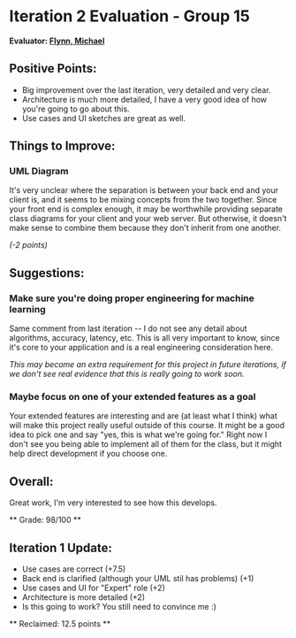 # Iteration 2 Evaluation - Group 15

**Evaluator: [Flynn, Michael](mailto:mflynn@jhu.edu)**


## Positive Points:

* Big improvement over the last iteration, very detailed and very clear.
* Architecture is much more detailed, I have a very good idea of how you're
  going to go about this.
* Use cases and UI sketches are great as well.


## Things to Improve:

### UML Diagram

It's very unclear where the separation is between your back end and your client
is, and it seems to be mixing concepts from the two together. Since your front
end is complex enough, it may be worthwhile providing separate class diagrams
for your client and your web server. But otherwise, it doesn't make sense to
combine them because they don't inherit from one another.

*(-2 points)*


## Suggestions:

### Make sure you're doing proper engineering for machine learning

Same comment from last iteration -- I do not see any detail about algorithms,
accuracy, latency, etc. This is all very important to know, since it's core to
your application and is a real engineering consideration here.

*This may become an extra requirement for this project in future iterations, if
we don't see real evidence that this is really going to work soon.*

### Maybe focus on one of your extended features as a goal

Your extended features are interesting and are (at least what I think) what
will make this project really useful outside of this course. It might be a good
idea to pick one and say "yes, this is what we're going for." Right now I don't
see you being able to implement all of them for the class, but it might help
direct development if you choose one.


## Overall:

Great work, I'm very interested to see how this develops.

** Grade: 98/100 **


## Iteration 1 Update:

* Use cases are correct (+7.5)
* Back end is clarified (although your UML stil has problems) (+1)
* Use cases and UI for "Expert" role (+2)
* Architecture is more detailed (+2)
* Is this going to work? You still need to convince me :)

** Reclaimed: 12.5 points **

